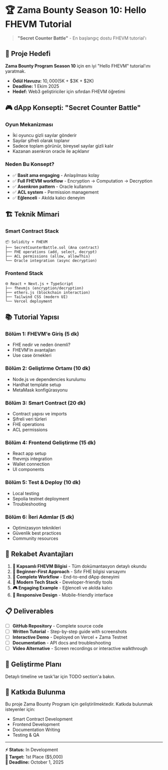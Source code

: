 # 🏆 Zama Bounty Season 10: Hello FHEVM Tutorial

> **"Secret Counter Battle"** - En başlangıç dostu FHEVM tutorial'ı

## 🎯 Proje Hedefi

**Zama Bounty Program Season 10** için en iyi "Hello FHEVM" tutorial'ını yaratmak.
- **Ödül Havuzu:** $10,000 ($5K + $3K + $2K)  
- **Deadline:** 1 Ekim 2025
- **Hedef:** Web3 geliştiriciler için sıfırdan FHEVM öğretimi

## 🎮 dApp Konsepti: "Secret Counter Battle"

### Oyun Mekanizması
- İki oyuncu gizli sayılar gönderir
- Sayılar şifreli olarak toplanır  
- Sadece toplam görünür, bireysel sayılar gizli kalır
- Kazanan asenkron oracle ile açıklanır

### Neden Bu Konsept?
- ✅ **Basit ama engaging** - Anlaşılması kolay
- ✅ **Full FHEVM workflow** - Encryption → Computation → Decryption
- ✅ **Asenkron pattern** - Oracle kullanımı
- ✅ **ACL system** - Permission management
- ✅ **Eğlenceli** - Akılda kalıcı deneyim

## 🏗️ Teknik Mimari

### Smart Contract Stack
```
📦 Solidity + FHEVM
├── SecretCounterBattle.sol (Ana contract)
├── FHE operations (add, select, decrypt)
├── ACL permissions (allow, allowThis)
└── Oracle integration (async decryption)
```

### Frontend Stack  
```
🌐 React + Next.js + TypeScript
├── fhevmjs (encryption/decryption)
├── ethers.js (blockchain interaction)
├── Tailwind CSS (modern UI)
└── Vercel deployment
```

## 📚 Tutorial Yapısı

### Bölüm 1: FHEVM'e Giriş (5 dk)
- FHE nedir ve neden önemli?
- FHEVM'in avantajları
- Use case örnekleri

### Bölüm 2: Geliştirme Ortamı (10 dk)  
- Node.js ve dependencies kurulumu
- Hardhat template setup
- MetaMask konfigürasyonu

### Bölüm 3: Smart Contract (20 dk)
- Contract yapısı ve imports
- Şifreli veri türleri
- FHE operations
- ACL permissions

### Bölüm 4: Frontend Geliştirme (15 dk)
- React app setup
- fhevmjs integration
- Wallet connection
- UI components

### Bölüm 5: Test & Deploy (10 dk)
- Local testing
- Sepolia testnet deployment
- Troubleshooting

### Bölüm 6: İleri Adımlar (5 dk)
- Optimizasyon teknikleri
- Güvenlik best practices
- Community resources

## 🎯 Rekabet Avantajları

1. **📖 Kapsamlı FHEVM Bilgisi** - Tüm dokümantasyon detaylı okundu
2. **👶 Beginner-First Approach** - Sıfır FHE bilgisi varsayımı  
3. **🔄 Complete Workflow** - End-to-end dApp deneyimi
4. **🎨 Modern Tech Stack** - Developer-friendly tools
5. **🎮 Engaging Example** - Eğlenceli ve akılda kalıcı
6. **📱 Responsive Design** - Mobile-friendly interface

## 📋 Deliverables

- [ ] **GitHub Repository** - Complete source code
- [ ] **Written Tutorial** - Step-by-step guide with screenshots
- [ ] **Interactive Demo** - Deployed on Vercel + Zama Testnet
- [ ] **Documentation** - API docs and troubleshooting
- [ ] **Video Alternative** - Screen recordings or interactive walkthrough

## 🚀 Geliştirme Planı

Detaylı timeline ve task'lar için TODO section'a bakın.

## 🤝 Katkıda Bulunma

Bu proje Zama Bounty Program için geliştirilmektedir. 
Katkıda bulunmak isteyenler için:
- Smart Contract Development
- Frontend Development  
- Documentation Writing
- Testing & QA

---

**⚡ Status:** In Development  
**🎯 Target:** 1st Place ($5,000)  
**📅 Deadline:** October 1, 2025